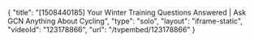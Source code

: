 {
    "title": "[1508440185] Your Winter Training Questions Answered | Ask GCN Anything About Cycling",
    "type": "solo",
    "layout": "iframe-static",
    "videoId": "123178866",
    "url": "\/tvpembed\/123178866"
}